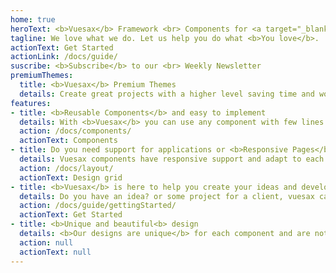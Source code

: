 ```yaml
---
home: true
heroText: <b>Vuesax</b> Framework <br> Components for <a target="_blank" href="https://vuejs.org/" >Vuejs</a>
tagline: We love what we do. Let us help you do what <b>You love</b>.
actionText: Get Started
actionLink: /docs/guide/
suscribe: <b>Subscribe</b> to our <br> Weekly Newsletter
premiumThemes:
  title: <b>Vuesax</b> Premium Themes
  details: Create great projects with a higher level saving time and work with the themes created with vuesax
features:
- title: <b>Reusable Components</b> and easy to implement
  details: With <b>Vuesax</b> you can use any component with few lines of code <br> and with great customization, and most importantly very easy to use and understand.
  action: /docs/components/
  actionText: Components
- title: Do you need support for applications or <b>Responsive Pages</b>?
  details: Vuesax components have responsive support and adapt to each type of size, apart from that you can easily use the grid components to generate <b>visual changes based on screen size</b> either a <b>phone</b>, <b>tablet</b> or <b>desktop</b>.
  action: /docs/layout/
  actionText: Design grid
- title: <b>Vuesax</b> is here to help you create your ideas and develop those <b>great projects</b>
  details: Do you have an idea? or some project for a client, vuesax can help you <b>create faster and work less</b> giving you everything you need to implement an interface from the simplest to the most complex.
  action: /docs/guide/gettingStarted/
  actionText: Get Started
- title: <b>Unique and beautiful<b> design
  details: <b>Our designs are unique</b> for each component and are not anchored to any visual trends or design rules, which makes us unique and of course your projects as well.
  action: null
  actionText: null
---
```


